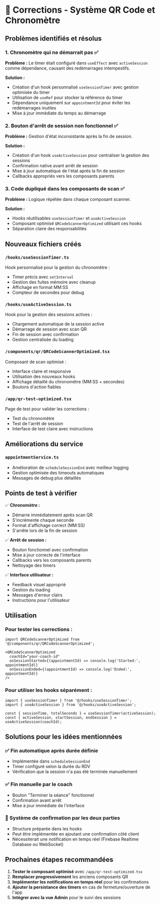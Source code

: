 # 🔧 Corrections - Système QR Code et Chronomètre

## Problèmes identifiés et résolus

### 1. **Chronomètre qui ne démarrait pas** ✅ 
**Problème :** Le timer était configuré dans `useEffect` avec `activeSession` comme dépendance, causant des redémarrages intempestifs.

**Solution :** 
- Création d'un hook personnalisé `useSessionTimer` avec gestion optimisée du timer
- Utilisation de `useRef` pour stocker la référence du timer
- Dépendance uniquement sur `appointmentId` pour éviter les redémarrages inutiles
- Mise à jour immédiate du temps au démarrage

### 2. **Bouton d'arrêt de session non fonctionnel** ✅
**Problème :** Gestion d'état inconsistante après la fin de session.

**Solution :**
- Création d'un hook `useActiveSession` pour centraliser la gestion des sessions
- Confirmation native avant arrêt de session
- Mise à jour automatique de l'état après la fin de session
- Callbacks appropriés vers les composants parents

### 3. **Code dupliqué dans les composants de scan** ✅
**Problème :** Logique répétée dans chaque composant scanner.

**Solution :**
- Hooks réutilisables `useSessionTimer` et `useActiveSession`
- Composant optimisé `QRCodeScannerOptimized` utilisant ces hooks
- Séparation claire des responsabilités

## Nouveaux fichiers créés

### `/hooks/useSessionTimer.ts`
Hook personnalisé pour la gestion du chronomètre :
- Timer précis avec `setInterval`
- Gestion des fuites mémoire avec cleanup
- Affichage en format MM:SS
- Compteur de secondes pour debug

### `/hooks/useActiveSession.ts`  
Hook pour la gestion des sessions actives :
- Chargement automatique de la session active
- Démarrage de session avec scan QR
- Fin de session avec confirmation
- Gestion centralisée du loading

### `/components/qr/QRCodeScannerOptimized.tsx`
Composant de scan optimisé :
- Interface claire et responsive
- Utilisation des nouveaux hooks
- Affichage détaillé du chronomètre (MM:SS + secondes)
- Boutons d'action fiables

### `/app/qr-test-optimized.tsx`
Page de test pour valider les corrections :
- Test du chronomètre
- Test de l'arrêt de session
- Interface de test claire avec instructions

## Améliorations du service

### `appointmentService.ts`
- Amélioration de `scheduleSessionEnd` avec meilleur logging
- Gestion optimisée des timeouts automatiques
- Messages de debug plus détaillés

## Points de test à vérifier

✅ **Chronomètre :**
- Démarre immédiatement après scan QR
- S'incrémente chaque seconde
- Format d'affichage correct (MM:SS)
- S'arrête lors de la fin de session

✅ **Arrêt de session :**
- Bouton fonctionnel avec confirmation
- Mise à jour correcte de l'interface
- Callbacks vers les composants parents
- Nettoyage des timers

✅ **Interface utilisateur :**
- Feedback visuel approprié
- Gestion du loading
- Messages d'erreur clairs
- Instructions pour l'utilisateur

## Utilisation

### Pour tester les corrections :
```tsx
import QRCodeScannerOptimized from '@/components/qr/QRCodeScannerOptimized';

<QRCodeScannerOptimized 
  coachId="your-coach-id"
  onSessionStarted={(appointmentId) => console.log('Started:', appointmentId)}
  onSessionEnded={(appointmentId) => console.log('Ended:', appointmentId)}
/>
```

### Pour utiliser les hooks séparément :
```tsx
import { useSessionTimer } from '@/hooks/useSessionTimer';
import { useActiveSession } from '@/hooks/useActiveSession';

const { sessionTime, totalSeconds } = useSessionTimer(activeSession);
const { activeSession, startSession, endSession } = useActiveSession(coachId);
```

## Solutions pour les idées mentionnées

### ✅ Fin automatique après durée définie
- Implémentée dans `scheduleSessionEnd`
- Timer configuré selon la durée du RDV
- Vérification que la session n'a pas été terminée manuellement

### ✅ Fin manuelle par le coach  
- Bouton "Terminer la séance" fonctionnel
- Confirmation avant arrêt
- Mise à jour immédiate de l'interface

### 🔄 Système de confirmation par les deux parties
- Structure préparée dans les hooks
- Peut être implémentée en ajoutant une confirmation côté client
- Nécessiterait une notification en temps réel (Firebase Realtime Database ou WebSocket)

## Prochaines étapes recommandées

1. **Tester le composant optimisé** avec `/app/qr-test-optimized.tsx`
2. **Remplacer progressivement** les anciens composants QR
3. **Implémenter les notifications en temps réel** pour les confirmations
4. **Ajouter la persistance des timers** en cas de fermeture/ouverture de l'app
5. **Intégrer avec la vue Admin** pour le suivi des sessions
